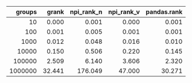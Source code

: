 |   groups |   grank |   npi_rank_n |   npi_rank_v |   pandas.rank |
|---------:|--------:|-------------:|-------------:|--------------:|
|       10 |   0.000 |        0.001 |        0.000 |         0.001 |
|      100 |   0.001 |        0.005 |        0.001 |         0.001 |
|     1000 |   0.012 |        0.048 |        0.016 |         0.010 |
|    10000 |   0.150 |        0.506 |        0.220 |         0.145 |
|   100000 |   2.509 |        6.140 |        3.606 |         2.320 |
|  1000000 |  32.441 |      176.049 |       47.000 |        30.271 |
